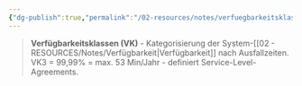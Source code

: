 ```yaml
---
{"dg-publish":true,"permalink":"/02-resources/notes/verfuegbarkeitsklassen/","tags":["verfügbarkeit/kategorien","it-sicherheit"],"noteIcon":"","updated":"2025-09-10T17:03:04.797+02:00"}
---
```


>**Verfügbarkeitsklassen (VK)** - Kategorisierung der System-[[02 - RESOURCES/Notes/Verfügbarkeit\|Verfügbarkeit]] nach Ausfallzeiten.
VK3 = 99,99% = max. 53 Min/Jahr - definiert Service-Level-Agreements.